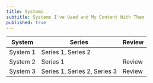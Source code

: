 ```yaml
---
title: Systems
subtitle: Systems I've Used and My Content With Them
published: true
---
```




 System   | Series                       | Review 
----------|------------------------------|--------
 System 1 | Series 1, Series 2           |        
 System 2 | Series 1                     | Review 
 System 3 | Series 1, Series 2, Series 3 | Review 

>

